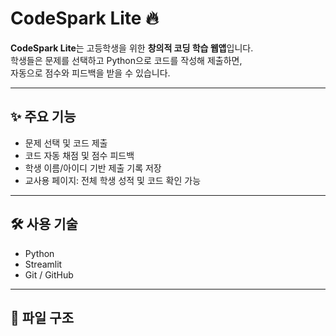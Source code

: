 # CodeSpark Lite 🔥
**CodeSpark Lite**는 고등학생을 위한 **창의적 코딩 학습 웹앱**입니다.  
학생들은 문제를 선택하고 Python으로 코드를 작성해 제출하면,  
자동으로 점수와 피드백을 받을 수 있습니다.

---

## ✨ 주요 기능

- 문제 선택 및 코드 제출
- 코드 자동 채점 및 점수 피드백
- 학생 이름/아이디 기반 제출 기록 저장
- 교사용 페이지: 전체 학생 성적 및 코드 확인 가능

---

## 🛠 사용 기술

- Python
- Streamlit
- Git / GitHub

---

## 📁 파일 구조

